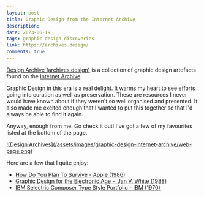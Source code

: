 ```yaml
---
layout: post
title: Graphic Design from the Internet Archive
description: 
date: 2023-06-19
tags: graphic-design discoveries
link: https://archives.design/
comments: true
---
```


[Design Archive (archives.design)](https://archives.design/) is a collection of graphic design artefacts found on the [Internet Archive](https://archive.org/).

Graphic Design in this era is a real delight.
It warms my heart to see efforts going into curation as well as preservation.
These are resources I never would have known about if they weren't so well organised and presented.
It also made me excited enough that I wanted to put this together so that I'd always be able to find it again.

Anyway, enough from me. Go check it out!
I've got a few of my favourites listed at the bottom of the page.

<a href="https://archives.design/" target="_blank">
  ![Design Archives](/assets/images/graphic-design-internet-archive/web-page.png)
</a>

Here are a few that I quite enjoy:

* [How Do You Plan To Survive - Apple (1986)](https://archives.design/post/643518046910234624/how-do-you-plan-to-survive-1986-california)
* [Graphic Design for the Electronic Age - Jan V. White (1988)](https://archives.design/post/642069486012350464/graphic-design-for-the-electronic-age-1988-new)
* [IBM Selectric Composer Type Style Portfolio - IBM (1970)](https://archives.design/post/643518050183921664/ibm-selectric-composer-type-style-portfolio-1970)
